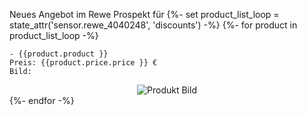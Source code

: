 Neues Angebot im Rewe Prospekt für
    {%- set product_list_loop =  state_attr('sensor.rewe_4040248', 'discounts') -%}
    {%- for product in product_list_loop -%}

    - {{product.product }}
    Preis: {{product.price.price }} €
    Bild: 
  <div style="text-align:center">
      <img src="{{ product.picture_link }}" alt="Produkt Bild"/>
  </div>
    {%- endfor -%}